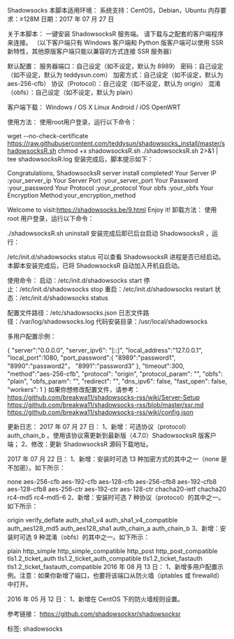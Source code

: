 Shadowsocks
本脚本适用环境：
系统支持：CentOS，Debian，Ubuntu
内存要求：≥128M
日期：2017 年 07 月 27 日

关于本脚本：
一键安装 ShadowsocksR 服务端。
请下载与之配套的客户端程序来连接。
（以下客户端只有 Windows 客户端和 Python 版客户端可以使用 SSR 新特性，其他原版客户端只能以兼容的方式连接 SSR 服务器）

默认配置：
服务器端口：自己设定（如不设定，默认为 8989）
密码：自己设定（如不设定，默认为 teddysun.com）
加密方式：自己设定（如不设定，默认为 aes-256-cfb）
协议（Protocol）：自己设定（如不设定，默认为 origin）
混淆（obfs）：自己设定（如不设定，默认为 plain）

客户端下载：
Windows / OS X
Linux
Android / iOS
OpenWRT

使用方法：
使用root用户登录，运行以下命令：

wget --no-check-certificate https://raw.githubusercontent.com/teddysun/shadowsocks_install/master/shadowsocksR.sh
chmod +x shadowsocksR.sh
./shadowsocksR.sh 2>&1 | tee shadowsocksR.log
安装完成后，脚本提示如下：

Congratulations, ShadowsocksR server install completed!
Your Server IP        :your_server_ip
Your Server Port      :your_server_port
Your Password         :your_password
Your Protocol         :your_protocol
Your obfs             :your_obfs
Your Encryption Method:your_encryption_method

Welcome to visit:https://shadowsocks.be/9.html
Enjoy it!
卸载方法：
使用 root 用户登录，运行以下命令：

./shadowsocksR.sh uninstall
安装完成后即已后台启动 ShadowsocksR ，运行：

/etc/init.d/shadowsocks status
可以查看 ShadowsocksR 进程是否已经启动。
本脚本安装完成后，已将 ShadowsocksR 自动加入开机自启动。

使用命令：
启动：/etc/init.d/shadowsocks start
停止：/etc/init.d/shadowsocks stop
重启：/etc/init.d/shadowsocks restart
状态：/etc/init.d/shadowsocks status

配置文件路径：/etc/shadowsocks.json
日志文件路径：/var/log/shadowsocks.log
代码安装目录：/usr/local/shadowsocks

多用户配置示例：

{
"server":"0.0.0.0",
"server_ipv6": "[::]",
"local_address":"127.0.0.1",
"local_port":1080,
"port_password":{
    "8989":"password1",
    "8990":"password2"，
    "8991":"password3"
},
"timeout":300,
"method":"aes-256-cfb",
"protocol": "origin",
"protocol_param": "",
"obfs": "plain",
"obfs_param": "",
"redirect": "",
"dns_ipv6": false,
"fast_open": false,
"workers": 1
}
如果你想修改配置文件，请参考：
https://github.com/breakwa11/shadowsocks-rss/wiki/Server-Setup
https://github.com/breakwa11/shadowsocks-rss/blob/master/ssr.md
https://github.com/breakwa11/shadowsocks-rss/wiki/config.json

更新日志：
2017 年 07 月 27 日：
1、新增：可选协议（protocol）auth_chain_b 。使用该协议需更新到最新版（4.7.0）ShadowsocksR 版客户端；
2、修改：更新 ShadowsocksR 源码下载地址。

2017 年 07 月 22 日：
1、新增：安装时可选 13 种加密方式的其中之一（none 是不加密）。如下所示：

none
aes-256-cfb
aes-192-cfb
aes-128-cfb
aes-256-cfb8
aes-192-cfb8
aes-128-cfb8
aes-256-ctr
aes-192-ctr
aes-128-ctr
chacha20-ietf
chacha20
rc4-md5
rc4-md5-6
2、新增：安装时可选 7 种协议（protocol）的其中之一。如下所示：

origin
verify_deflate
auth_sha1_v4
auth_sha1_v4_compatible
auth_aes128_md5
auth_aes128_sha1
auth_chain_a
auth_chain_b
3、新增：安装时可选 9 种混淆（obfs）的其中之一。如下所示：

plain
http_simple
http_simple_compatible
http_post
http_post_compatible
tls1.2_ticket_auth
tls1.2_ticket_auth_compatible
tls1.2_ticket_fastauth
tls1.2_ticket_fastauth_compatible
2016 年 08 月 13 日：
1、新增多用户配置示例。注意：如果你新增了端口，也要将该端口从防火墙（iptables 或 firewalld）中打开。

2016 年 05 月 12 日：
1、新增在 CentOS 下的防火墙规则设置。

参考链接：
https://github.com/shadowsocksr/shadowsocksr

标签: shadowsocks
